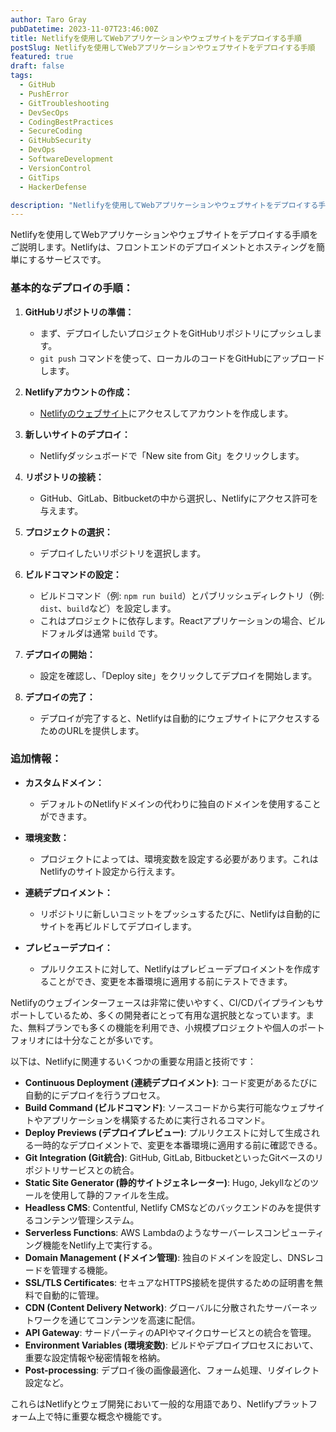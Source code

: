 ```yaml
---
author: Taro Gray
pubDatetime: 2023-11-07T23:46:00Z
title: Netlifyを使用してWebアプリケーションやウェブサイトをデプロイする手順
postSlug: Netlifyを使用してWebアプリケーションやウェブサイトをデプロイする手順
featured: true
draft: false
tags:
  - GitHub
  - PushError
  - GitTroubleshooting
  - DevSecOps
  - CodingBestPractices
  - SecureCoding
  - GitHubSecurity
  - DevOps
  - SoftwareDevelopment
  - VersionControl
  - GitTips
  - HackerDefense

description: "Netlifyを使用してWebアプリケーションやウェブサイトをデプロイする手順をご説明します。Netlifyは、フロントエンドのデプロイメントとホスティングを簡単にするサービスです。"
---
```


Netlifyを使用してWebアプリケーションやウェブサイトをデプロイする手順をご説明します。Netlifyは、フロントエンドのデプロイメントとホスティングを簡単にするサービスです。

### 基本的なデプロイの手順：

1. **GitHubリポジトリの準備：**

   - まず、デプロイしたいプロジェクトをGitHubリポジトリにプッシュします。
   - `git push` コマンドを使って、ローカルのコードをGitHubにアップロードします。

2. **Netlifyアカウントの作成：**

   - [Netlifyのウェブサイト](https://www.netlify.com/)にアクセスしてアカウントを作成します。

3. **新しいサイトのデプロイ：**

   - Netlifyダッシュボードで「New site from Git」をクリックします。

4. **リポジトリの接続：**

   - GitHub、GitLab、Bitbucketの中から選択し、Netlifyにアクセス許可を与えます。

5. **プロジェクトの選択：**

   - デプロイしたいリポジトリを選択します。

6. **ビルドコマンドの設定：**

   - ビルドコマンド（例: `npm run build`）とパブリッシュディレクトリ（例: `dist`、`build`など）を設定します。
   - これはプロジェクトに依存します。Reactアプリケーションの場合、ビルドフォルダは通常 `build` です。

7. **デプロイの開始：**

   - 設定を確認し、「Deploy site」をクリックしてデプロイを開始します。

8. **デプロイの完了：**
   - デプロイが完了すると、Netlifyは自動的にウェブサイトにアクセスするためのURLを提供します。

### 追加情報：

- **カスタムドメイン：**

  - デフォルトのNetlifyドメインの代わりに独自のドメインを使用することができます。

- **環境変数：**

  - プロジェクトによっては、環境変数を設定する必要があります。これはNetlifyのサイト設定から行えます。

- **連続デプロイメント：**

  - リポジトリに新しいコミットをプッシュするたびに、Netlifyは自動的にサイトを再ビルドしてデプロイします。

- **プレビューデプロイ：**
  - プルリクエストに対して、Netlifyはプレビューデプロイメントを作成することができ、変更を本番環境に適用する前にテストできます。

Netlifyのウェブインターフェースは非常に使いやすく、CI/CDパイプラインもサポートしているため、多くの開発者にとって有用な選択肢となっています。また、無料プランでも多くの機能を利用でき、小規模プロジェクトや個人のポートフォリオには十分なことが多いです。

以下は、Netlifyに関連するいくつかの重要な用語と技術です：

- **Continuous Deployment (連続デプロイメント)**: コード変更があるたびに自動的にデプロイを行うプロセス。
- **Build Command (ビルドコマンド)**: ソースコードから実行可能なウェブサイトやアプリケーションを構築するために実行されるコマンド。
- **Deploy Previews (デプロイプレビュー)**: プルリクエストに対して生成される一時的なデプロイメントで、変更を本番環境に適用する前に確認できる。
- **Git Integration (Git統合)**: GitHub, GitLab, BitbucketといったGitベースのリポジトリサービスとの統合。
- **Static Site Generator (静的サイトジェネレーター)**: Hugo, Jekyllなどのツールを使用して静的ファイルを生成。
- **Headless CMS**: Contentful, Netlify CMSなどのバックエンドのみを提供するコンテンツ管理システム。
- **Serverless Functions**: AWS Lambdaのようなサーバーレスコンピューティング機能をNetlify上で実行する。
- **Domain Management (ドメイン管理)**: 独自のドメインを設定し、DNSレコードを管理する機能。
- **SSL/TLS Certificates**: セキュアなHTTPS接続を提供するための証明書を無料で自動的に管理。
- **CDN (Content Delivery Network)**: グローバルに分散されたサーバーネットワークを通じてコンテンツを高速に配信。
- **API Gateway**: サードパーティのAPIやマイクロサービスとの統合を管理。
- **Environment Variables (環境変数)**: ビルドやデプロイプロセスにおいて、重要な設定情報や秘密情報を格納。
- **Post-processing**: デプロイ後の画像最適化、フォーム処理、リダイレクト設定など。

これらはNetlifyとウェブ開発において一般的な用語であり、Netlifyプラットフォーム上で特に重要な概念や機能です。
